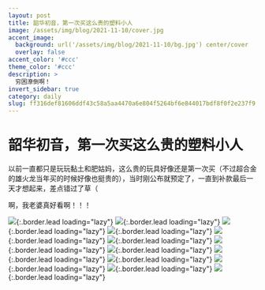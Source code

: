 ```yaml
---
layout: post
title: 韶华初音，第一次买这么贵的塑料小人
image: /assets/img/blog/2021-11-10/cover.jpg
accent_image: 
  background: url('/assets/img/blog/2021-11-10/bg.jpg') center/cover
  overlay: false
accent_color: '#ccc'
theme_color: '#ccc'
description: >
  穷困潦倒啊！
invert_sidebar: true
category: daily
slug: ff316def81606ddf43c58a5aa4470a6e804f5264bf6e844017bdf8f0f2e237f9
---
```


# 韶华初音，第一次买这么贵的塑料小人

以前一直都只是玩玩黏土和肥姑妈，这么贵的玩具好像还是第一次买（不过超合金的雄火龙当年买的时候好像也挺贵的），当时刚公布就预定了，一直到补款最后一天才想起来，差点错过了草（

啊，我老婆真好看啊！！！

![](/assets/img/blog/2021-11-10/IMG_2793.jpg){:.border.lead loading="lazy"}
![](/assets/img/blog/2021-11-10/IMG_2794.jpg){:.border.lead loading="lazy"}
![](/assets/img/blog/2021-11-10/IMG_2795.jpg){:.border.lead loading="lazy"}
![](/assets/img/blog/2021-11-10/IMG_2796.jpg){:.border.lead loading="lazy"}
![](/assets/img/blog/2021-11-10/IMG_2797.jpg){:.border.lead loading="lazy"}
![](/assets/img/blog/2021-11-10/IMG_2798.jpg){:.border.lead loading="lazy"}
![](/assets/img/blog/2021-11-10/IMG_2800.jpg){:.border.lead loading="lazy"}
![](/assets/img/blog/2021-11-10/IMG_2801.jpg){:.border.lead loading="lazy"}
![](/assets/img/blog/2021-11-10/IMG_2802.jpg){:.border.lead loading="lazy"}
![](/assets/img/blog/2021-11-10/IMG_2804.jpg){:.border.lead loading="lazy"}
![](/assets/img/blog/2021-11-10/IMG_2805.jpg){:.border.lead loading="lazy"}
![](/assets/img/blog/2021-11-10/IMG_2807.jpg){:.border.lead loading="lazy"}
![](/assets/img/blog/2021-11-10/IMG_2811.jpg){:.border.lead loading="lazy"}
